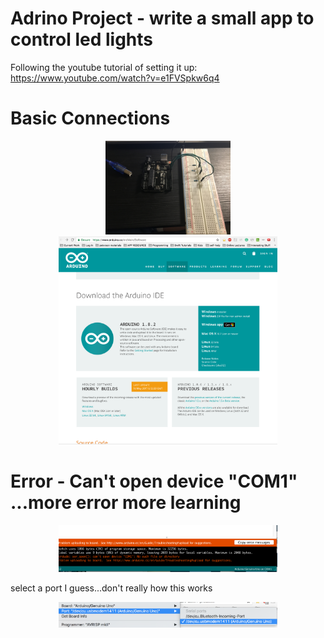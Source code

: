 # Adrino Project - write a small app to control led lights


Following the youtube tutorial of setting it up:
https://www.youtube.com/watch?v=e1FVSpkw6q4

#  Basic Connections

<p align="center">
  <img src="https://github.com/ericyu423/MasterOneConceptPerDay/blob/master/ardino/step1.JPG" width="200"/>
  <img src="https://github.com/ericyu423/MasterOneConceptPerDay/blob/master/ardino/step2.png" width="350"/>
</p>


# Error - Can't open device "COM1" ...more error more learning

<p align="center">
  <img src="https://github.com/ericyu423/MasterOneConceptPerDay/blob/master/ardino/step3.png" width="350"/>
</p>


select a port I guess...don't really how this works

<p align="center">
  <img src="https://github.com/ericyu423/MasterOneConceptPerDay/blob/master/ardino/step4.png" width="350"/>
</p>


